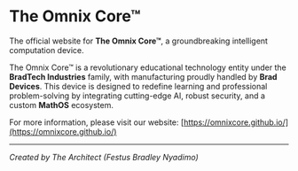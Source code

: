 # The Omnix Core™

The official website for **The Omnix Core™**, a groundbreaking intelligent computation device. 

The Omnix Core™ is a revolutionary educational technology entity under the **BradTech Industries** family, with manufacturing proudly handled by **Brad Devices**. This device is designed to redefine learning and professional problem-solving by integrating cutting-edge AI, robust security, and a custom **MathOS** ecosystem.

For more information, please visit our website: [https://omnixcore.github.io/](https://omnixcore.github.io/)

---
*Created by The Architect (Festus Bradley Nyadimo)*

